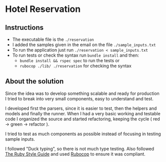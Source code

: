 # Hotel Reservation

## Instructions

* The executable file is the `./reservation`
* I added the samples given in the email on the file `./sample_inputs.txt`
* To run the application just run `./reservation < sample_inputs.txt`
* To run tests or check the syntax run `bundle install` and then:
  * `bundle install && rspec spec` to run the tests or
  * `rubocop ./lib/ ./reservation` for checking the syntax

## About the solution

Since the idea was to develop something scalable and ready for production I
tried to break into very small components, easy to understand and test.

I developed first the parsers, since it is easier to test, then the helpers
and models and finally the runner. When I had a very basic working and testable
code I organized the source and started refactoring, keeping the cycle
( red -> green -> refactor ).

I tried to test as much components as possible instead of focusing in testing
sample inputs.

I followed "Duck typing", so there is not much type testing. Also followed
[The Ruby Style Guide](https://github.com/bbatsov/ruby-style-guide) and used [Rubocop](https://github.com/bbatsov/rubocop) to ensure it was compliant.
